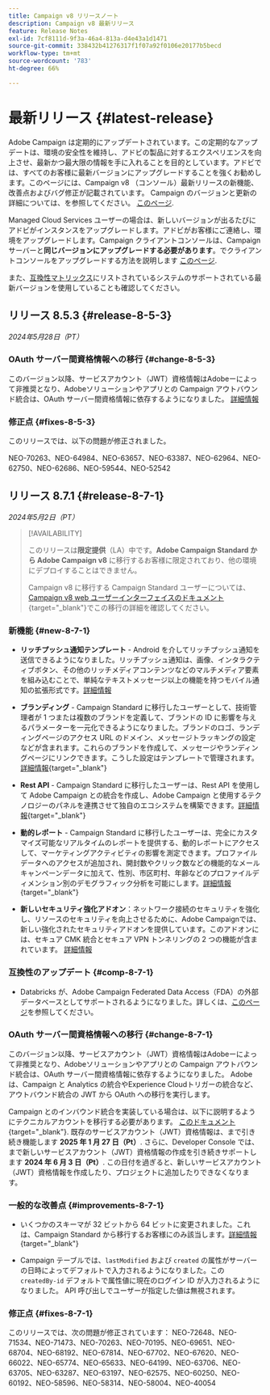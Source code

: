 ```yaml
---
title: Campaign v8 リリースノート
description: Campaign v8 最新リリース
feature: Release Notes
exl-id: 7cf8111d-9f3a-46a4-813a-d4e43a1d1471
source-git-commit: 338432b41276317f1f07a92f0106e20177b5becd
workflow-type: tm+mt
source-wordcount: '783'
ht-degree: 66%

---
```


# 最新リリース {#latest-release}

Adobe Campaign は定期的にアップデートされています。この定期的なアップデートは、環境の安全性を維持し、アドビの製品に対するエクスペリエンスを向上させ、最新かつ最大限の情報を手に入れることを目的としています。アドビでは、すべてのお客様に最新バージョンにアップグレードすることを強くお勧めします。このページには、Campaign v8 （コンソール）最新リリースの新機能、改善点およびバグ修正が記載されています。 Campaign のバージョンと更新の詳細については、を参照してください。 [このページ](upgrades.md).

Managed Cloud Services ユーザーの場合は、新しいバージョンが出るたびにアドビがインスタンスをアップグレードします。アドビがお客様にご連絡し、環境をアップグレードします。Campaign クライアントコンソールは、Campaign サーバーと&#x200B;**同じバージョンにアップグレードする必要があります**。でクライアントコンソールをアップグレードする方法を説明します [このページ](../start/connect.md#upgrade-ac-console).

また、[互換性マトリックス](compatibility-matrix.md)にリストされているシステムのサポートされている最新バージョンを使用していることも確認してください。

## リリース 8.5.3 {#release-8-5-3}

_2024年5月28日（PT）_

### OAuth サーバー間資格情報への移行 {#change-8-5-3}

このバージョン以降、サービスアカウント（JWT）資格情報はAdobeーによって非推奨となり、Adobeソリューションやアプリとの Campaign アウトバウンド統合は、OAuth サーバー間資格情報に依存するようになりました。 [詳細情報](#change-8-7-1)

### 修正点 {#fixes-8-5-3}

このリリースでは、以下の問題が修正されました。

NEO-70263、NEO-64984、NEO-63657、NEO-63387、NEO-62964、NEO-62750、NEO-62686、NEO-59544、NEO-52542

## リリース 8.7.1 {#release-8-7-1}

_2024年5月2日（PT）_

>[!AVAILABILITY]
>
>このリリースは&#x200B;**限定提供**（LA）中です。**Adobe Campaign Standard から Adobe Campaign v8** に移行するお客様に限定されており、他の環境にデプロイすることはできません。
>
>Campaign v8 に移行する Campaign Standard ユーザーについては、[Campaign v8 web ユーザーインターフェイスのドキュメント](https://experienceleague.adobe.com/ja/docs/campaign-web/v8/release-notes/acs-migration){target="_blank"}でこの移行の詳細を確認してください。

### 新機能 {#new-8-7-1}

* **リッチプッシュ通知テンプレート** - Android を介してリッチプッシュ通知を送信できるようになりました。リッチプッシュ通知は、画像、インタラクティブボタン、その他のリッチメディアコンテンツなどのマルチメディア要素を組み込むことで、単純なテキストメッセージ以上の機能を持つモバイル通知の拡張形式です。[詳細情報](../send/rich-push.md)

* **ブランディング** - Campaign Standard に移行したユーザーとして、技術管理者が 1 つまたは複数のブランドを定義して、ブランドの ID に影響を与えるパラメーターを一元化できるようになりました。ブランドのロゴ、ランディングページのアクセス URL のドメイン、メッセージトラッキングの設定などが含まれます。これらのブランドを作成して、メッセージやランディングページにリンクできます。こうした設定はテンプレートで管理されます。[詳細情報](https://experienceleague.adobe.com/docs/experience-cloud/campaign/branding/branding-gs.html?lang=ja){target="_blank"}

* **Rest API** - Campaign Standard に移行したユーザーは、Rest API を使用して Adobe Campaign との統合を作成し、Adobe Campaign と使用するテクノロジーのパネルを連携させて独自のエコシステムを構築できます。[詳細情報](https://experienceleague.adobe.com/docs/experience-cloud/campaign/apis/get-started-apis.html?lang=ja){target="_blank"}

* **動的レポート** - Campaign Standard に移行したユーザーは、完全にカスタマイズ可能なリアルタイムのレポートを提供する、動的レポートにアクセスして、マーケティングアクティビティの影響を測定できます。プロファイルデータへのアクセスが追加され、開封数やクリック数などの機能的なメールキャンペーンデータに加えて、性別、市区町村、年齢などのプロファイルディメンション別のデモグラフィック分析を可能にします。[詳細情報](https://experienceleague.adobe.com/docs/experience-cloud/campaign/reporting/get-started-reporting.html?lang=ja){target="_blank"}

* **新しいセキュリティ強化アドオン**：ネットワーク接続のセキュリティを強化し、リソースのセキュリティを向上させるために、Adobe Campaignでは、新しい強化されたセキュリティアドオンを提供しています。このアドオンには、セキュア CMK 統合とセキュア VPN トンネリングの 2 つの機能が含まれています。 [詳細情報](../config/enhanced-security.md)


### 互換性のアップデート {#comp-8-7-1}

* Databricks が、Adobe Campaign Federated Data Access（FDA）の外部データベースとしてサポートされるようになりました。詳しくは、[このページ](compatibility-matrix.md#FederatedDataAccessFDA)を参照してください。

### OAuth サーバー間資格情報への移行 {#change-8-7-1}

このバージョン以降、サービスアカウント（JWT）資格情報はAdobeーによって非推奨となり、Adobeソリューションやアプリとの Campaign アウトバウンド統合は、OAuth サーバー間資格情報に依存するようになりました。 Adobeは、Campaign と Analytics の統合やExperience Cloudトリガーの統合など、アウトバウンド統合の JWT から OAuth への移行を実行します。

Campaign とのインバウンド統合を実装している場合は、以下に説明するようにテクニカルアカウントを移行する必要があります。 [このドキュメント](https://developer.adobe.com/developer-console/docs/guides/authentication/ServerToServerAuthentication/migration/){target="_blank"}. 既存のサービスアカウント（JWT）資格情報は、まで引き続き機能します **2025 年 1 月 27 日（Pt）**. さらに、Developer Console では、まで新しいサービスアカウント（JWT）資格情報の作成を引き続きサポートします **2024 年 6 月 3 日（Pt）**. この日付を過ぎると、新しいサービスアカウント （JWT）資格情報を作成したり、プロジェクトに追加したりできなくなります。


### 一般的な改善点 {#improvements-8-7-1}

* いくつかのスキーマが 32 ビットから 64 ビットに変更されました。これは、Campaign Standard から移行するお客様にのみ該当します。[詳細情報](https://experienceleague.adobe.com/docs/experience-cloud/campaign/technotes/64-bit-tables.html?lang=ja){target="_blank"}

* Campaign テーブルでは、`lastModified` および `created` の属性がサーバーの日時によってデフォルトで入力されるようになりました。この `createdBy-id` デフォルトで属性値に現在のログイン ID が入力されるようになりました。 API 呼び出しでユーザーが指定した値は無視されます。<!--This configuration can be changed in the Campaign server configuration file. As a Managed Cloud Services customer, you must reach out to Adobe to change this default configuration.-->

### 修正点 {#fixes-8-7-1}

このリリースでは、次の問題が修正されています：
NEO-72648、NEO-71534、NEO-71473、NEO-70263、NEO-70195、NEO-69651、NEO-68704、NEO-68192、NEO-67814、NEO-67702、NEO-67620、NEO-66022、NEO-65774、NEO-65633、NEO-64199、NEO-63706、NEO-63705、NEO-63287、NEO-63197、NEO-62575、NEO-60250、NEO-60192、NEO-58596、NEO-58314、NEO-58004、NEO-40054
